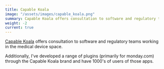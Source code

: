 ```yaml
---
title: Capable Koala
image: "/assets/images/capable_koala.png"
summary: Capable Koala offers consultation to software and regulatory teams working in the medical device space.
weight: -2
current: true
---
```


[Capable Koala](https://capablekoala.co) offers consultation to software and regulatory teams working in the medical device space.

Additionally, I've developed a range of plugins (primarily for monday.com) through the Capable Koala brand and have 1000's of users of those apps.
